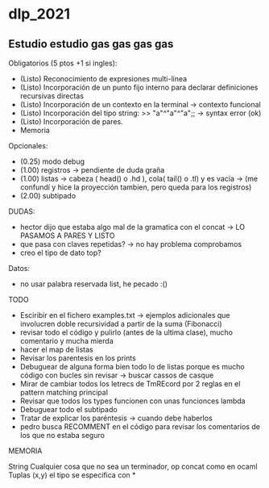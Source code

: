# dlp_2021

## Estudio estudio gas gas gas gas

Obligatorios (5 ptos +1 si ingles):

* (Listo) Reconocimiento de expresiones multi-línea
* (Listo) Incorporación de un punto fijo interno para declarar definiciones recursivas directas
* (Listo) Incorporación de un contexto en la terminal -> contexto funcional
* (Listo) Incorporación del tipo string: >> "a"^"a"^"a";; -> syntax error (ok)
* (Listo) Incorporación de pares.
* Memoria

Opcionales:

* (0.25) modo debug
* (1.00) registros -> pendiente de duda graña
* (1.00) listas -> cabeza ( head() o .hd ), cola( tail() o .tl) y es vacía -> (me confundí y hice la proyección tambien, pero queda para los registros)
* (2.00) subtipado

DUDAS:

* hector dijo que estaba algo mal de la gramatica con el concat -> LO PASAMOS A PARES Y LISTO
* que pasa con claves repetidas? -> no hay problema comprobamos
* creo el tipo de dato top?

Datos:

* no usar palabra reservada list, he pecado :()

TODO

* Esciribir en el fichero examples.txt -> ejemplos adicionales que involucren doble recursividad a partir de la suma (Fibonacci)
* revisar todo el código y pulirlo (antes de la ultima clase), mucho comentario y mucha mierda
* hacer el map de listas
* Revisar los parentesis en los prints
* Debuguear de alguna forma bien todo lo de listas porque es mucho código con bucles sin revisar -> buscar cassos de casque
* Mirar de cambiar todos los letrecs de TmREcord por 2 reglas en el pattern matching principal
* Revisar que todos los types funcionen con unas funcionces lambda
* Debuguear todo el subtipado
* Tratar de explicar los paréntesis -> cuando debe haberlos
* pedro busca RECOMMENT en el código para revisar los comentarios de los que no estaba seguro

MEMORIA

String Cualquier cosa que no sea un terminador, op concat como en ocaml
Tuplas (x,y) el tipo se especifica con *
